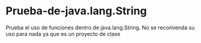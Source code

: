 # Prueba-de-java.lang.String
Prueba el uso de funciones dentro de java.lang.String. No se recomienda su uso para nada ya que es un proyecto de clase
